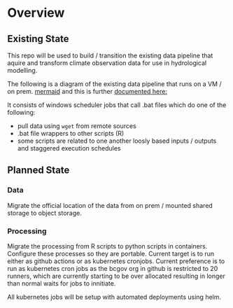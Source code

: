 # Overview

## Existing State

This repo will be used to build / transition the existing data pipeline that aquire and
transform climate observation data for use in hydrological modelling.

The following is a diagram of the existing data pipeline that runs on a VM / on prem.
[mermaid](https://mermaid.js.org/) and this is further
[documented here:](./data_description.mmd)

It consists of windows scheduler jobs that call .bat files which do one of the following:
* pull data using `wget` from remote sources
* .bat file wrappers to other scripts (R)
* some scripts are related to one another loosly based inputs / outputs and staggered
  execution schedules

## Planned State

### Data

Migrate the official location of the data from on prem / mounted shared storage to
object storage.

### Processing

Migrate the processing from R scripts to python scripts in containers.  Configure these
processes so they are portable.  Current target is to run either as github actions or
as kubernetes cronjobs.  Current preference is to run as kubernetes cron jobs as the
bcgov org in github is restricted to 20 runners, which are currently starting to be over
allocated resulting in longer than normal waits for jobs to innitiate.

All kubernetes jobs will be setup with automated deployments using helm.


